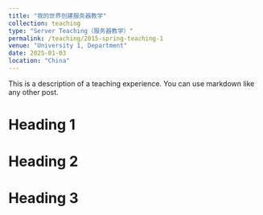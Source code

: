 ```yaml
---
title: "我的世界创建服务器教学"
collection: teaching
type: "Server Teaching（服务器教学）"
permalink: /teaching/2015-spring-teaching-1
venue: "University 1, Department"
date: 2025-01-03
location: "China"
---
```


This is a description of a teaching experience. You can use markdown like any other post.

Heading 1
======

Heading 2
======

Heading 3
======
